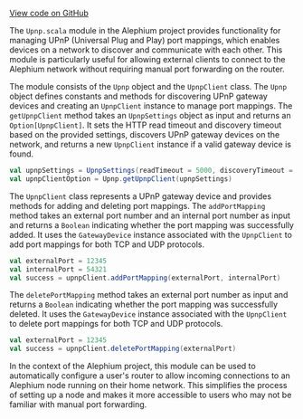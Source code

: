 [View code on GitHub](https://github.com/oxygenium/oxygenium/.autodoc/docs/json/flow/src/main/scala/org/oxygenium/flow/network/nat)

The `Upnp.scala` module in the Alephium project provides functionality for managing UPnP (Universal Plug and Play) port mappings, which enables devices on a network to discover and communicate with each other. This module is particularly useful for allowing external clients to connect to the Alephium network without requiring manual port forwarding on the router.

The module consists of the `Upnp` object and the `UpnpClient` class. The `Upnp` object defines constants and methods for discovering UPnP gateway devices and creating an `UpnpClient` instance to manage port mappings. The `getUpnpClient` method takes an `UpnpSettings` object as input and returns an `Option[UpnpClient]`. It sets the HTTP read timeout and discovery timeout based on the provided settings, discovers UPnP gateway devices on the network, and returns a new `UpnpClient` instance if a valid gateway device is found.

```scala
val upnpSettings = UpnpSettings(readTimeout = 5000, discoveryTimeout = 10000)
val upnpClientOption = Upnp.getUpnpClient(upnpSettings)
```

The `UpnpClient` class represents a UPnP gateway device and provides methods for adding and deleting port mappings. The `addPortMapping` method takes an external port number and an internal port number as input and returns a `Boolean` indicating whether the port mapping was successfully added. It uses the `GatewayDevice` instance associated with the `UpnpClient` to add port mappings for both TCP and UDP protocols.

```scala
val externalPort = 12345
val internalPort = 54321
val success = upnpClient.addPortMapping(externalPort, internalPort)
```

The `deletePortMapping` method takes an external port number as input and returns a `Boolean` indicating whether the port mapping was successfully deleted. It uses the `GatewayDevice` instance associated with the `UpnpClient` to delete port mappings for both TCP and UDP protocols.

```scala
val externalPort = 12345
val success = upnpClient.deletePortMapping(externalPort)
```

In the context of the Alephium project, this module can be used to automatically configure a user's router to allow incoming connections to an Alephium node running on their home network. This simplifies the process of setting up a node and makes it more accessible to users who may not be familiar with manual port forwarding.
